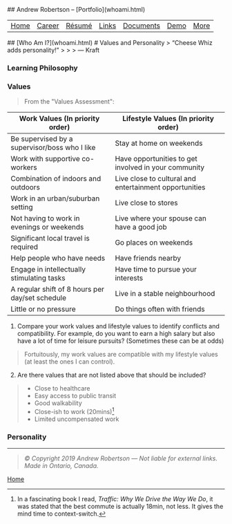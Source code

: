 <head>
	<link rel="stylesheet" href="Style.css">
	<title>Andrew Robertson – Who Am I?</title>
</head>
## Andrew Robertson – [Portfolio](whoami.html)
<table>
<tr>
	<td><a href="robeandr.github.io">Home</a> <b></b></td>
	<td><a href="robeandr.github.io/xp.html">Career</a> <b></b></td>
	<td><a href="robeandr.github.io/resume.html">Résumé</a> <b></b></td>
	<td><a href="robeandr.github.io/text.html">Links</a> <b></b></td>
	<td><a href="robeandr.github.io/download.html">Documents</a> <b></b></td>
	<td><a href="robeandr.github.io/demo/index.html">Demo</a> <b></b></td>
	<td><a href="robeandr.github.io/map.html">More</a> </td>
</tr>
</table>
## [Who Am I?](whoami.html)
# Values and Personality
> “Cheese Whiz adds personality!”
>
>
> ― Kraft

### Learning Philosophy

### Values
> From the "Values Assessment":

Work Values (In priority order) | Lifestyle Values (In priority order)
------------ | -------------
Be supervised by a supervisor/boss who I like | Stay at home on weekends
Work with supportive co-workers | Have opportunities to get involved in your community
Combination of indoors and outdoors | Live close to cultural and entertainment opportunities
Work in an urban/suburban setting | Live close to stores
Not having to work in evenings or weekends | Live where your spouse can have  a good job
Significant local travel is required | Go places on weekends
Help people who have needs | Have friends nearby
Engage in intellectually stimulating tasks | Have time to pursue your interests
A regular shift of 8 hours per day/set schedule | Live in a stable neighbourhood
Little or no pressure | Do things often with friends

1. Compare your work values and lifestyle values to identify conflicts and compatibility. For example, do you want to earn a high salary but also have a lot of time for leisure pursuits? (Sometimes these can be at odds)
> Fortuitously, my work values are compatible with my lifestyle values (at least the ones I can control). 

2. Are there values that are not listed above that should be included?
> - Close to healthcare
> - Easy access to public transit
> - Good walkability
> - Close-ish to work (20mins)[^1]
> - Limited uncompensated work

### Personality

[^1]: In a fascinating book I read, _Traffic: Why We Drive the Way We Do_, it was stated that the best commute is actually 18min, not less. It gives the mind time to context-switch. 
***
> _© Copyright 2019 Andrew Robertson — Not liable for external links. Made in Ontario, Canada._

[Home](../index.html)